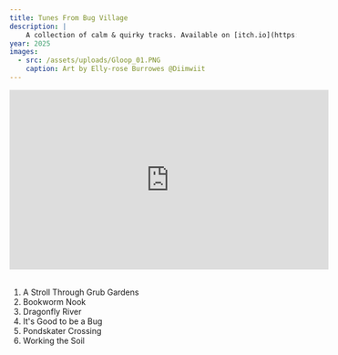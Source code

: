 ```yaml
---
title: Tunes From Bug Village
description: |
    A collection of calm & quirky tracks. Available on [itch.io](https://memory-card-audio.itch.io/bug-village). Royalty Free.
year: 2025
images:
  - src: /assets/uploads/Gloop_01.PNG
    caption: Art by Elly-rose Burrowes @Diimwiit
---
```

<iframe width="560" height="315" src="https://www.youtube-nocookie.com/embed/HomCXnjfJ4I?si=JAGjY1YLEW1V0GfW" title="YouTube video player" frameborder="0" allow="accelerometer; autoplay; clipboard-write; encrypted-media; gyroscope; picture-in-picture; web-share" referrerpolicy="strict-origin-when-cross-origin" allowfullscreen></iframe> <br>  
<br>  

1. A Stroll Through Grub Gardens
2. Bookworm Nook
3. Dragonfly River
4. It's Good to be a Bug
5. Pondskater Crossing
6. Working the Soil <br>  